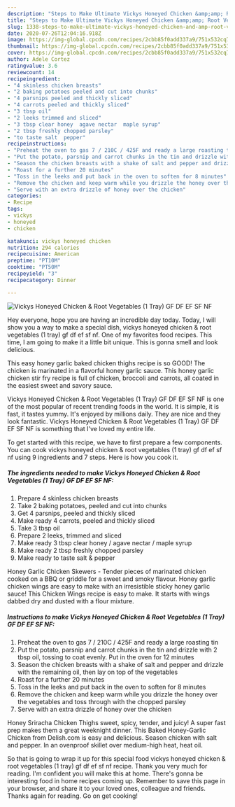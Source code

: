 ```yaml
---
description: "Steps to Make Ultimate Vickys Honeyed Chicken &amp;amp; Root Vegetables (1 Tray) GF DF EF SF NF"
title: "Steps to Make Ultimate Vickys Honeyed Chicken &amp;amp; Root Vegetables (1 Tray) GF DF EF SF NF"
slug: 1338-steps-to-make-ultimate-vickys-honeyed-chicken-and-amp-root-vegetables-1-tray-gf-df-ef-sf-nf
date: 2020-07-26T12:04:16.918Z
image: https://img-global.cpcdn.com/recipes/2cbb85f0add337a9/751x532cq70/vickys-honeyed-chicken-root-vegetables-1-tray-gf-df-ef-sf-nf-recipe-main-photo.jpg
thumbnail: https://img-global.cpcdn.com/recipes/2cbb85f0add337a9/751x532cq70/vickys-honeyed-chicken-root-vegetables-1-tray-gf-df-ef-sf-nf-recipe-main-photo.jpg
cover: https://img-global.cpcdn.com/recipes/2cbb85f0add337a9/751x532cq70/vickys-honeyed-chicken-root-vegetables-1-tray-gf-df-ef-sf-nf-recipe-main-photo.jpg
author: Adele Cortez
ratingvalue: 3.6
reviewcount: 14
recipeingredient:
- "4 skinless chicken breasts"
- "2 baking potatoes peeled and cut into chunks"
- "4 parsnips peeled and thickly sliced"
- "4 carrots peeled and thickly sliced"
- "3 tbsp oil"
- "2 leeks trimmed and sliced"
- "3 tbsp clear honey  agave nectar  maple syrup"
- "2 tbsp freshly chopped parsley"
- "to taste salt  pepper"
recipeinstructions:
- "Preheat the oven to gas 7 / 210C / 425F and ready a large roasting tin"
- "Put the potato, parsnip and carrot chunks in the tin and drizzle with 2 tbsp oil, tossing to coat evenly. Put in the oven for 12 minutes"
- "Season the chicken breasts with a shake of salt and pepper and drizzle with the remaining oil, then lay on top of the vegetables"
- "Roast for a further 20 minutes"
- "Toss in the leeks and put back in the oven to soften for 8 minutes"
- "Remove the chicken and keep warm while you drizzle the honey over the vegetables and toss through with the chopped parsley"
- "Serve with an extra drizzle of honey over the chicken"
categories:
- Recipe
tags:
- vickys
- honeyed
- chicken

katakunci: vickys honeyed chicken 
nutrition: 294 calories
recipecuisine: American
preptime: "PT10M"
cooktime: "PT50M"
recipeyield: "3"
recipecategory: Dinner

---
```



![Vickys Honeyed Chicken &amp; Root Vegetables (1 Tray) GF DF EF SF NF](https://img-global.cpcdn.com/recipes/2cbb85f0add337a9/751x532cq70/vickys-honeyed-chicken-root-vegetables-1-tray-gf-df-ef-sf-nf-recipe-main-photo.jpg)

Hey everyone, hope you are having an incredible day today. Today, I will show you a way to make a special dish, vickys honeyed chicken &amp; root vegetables (1 tray) gf df ef sf nf. One of my favorites food recipes. This time, I am going to make it a little bit unique. This is gonna smell and look delicious.

This easy honey garlic baked chicken thighs recipe is so GOOD! The chicken is marinated in a flavorful honey garlic sauce. This honey garlic chicken stir fry recipe is full of chicken, broccoli and carrots, all coated in the easiest sweet and savory sauce.

Vickys Honeyed Chicken &amp; Root Vegetables (1 Tray) GF DF EF SF NF is one of the most popular of recent trending foods in the world. It is simple, it is fast, it tastes yummy. It's enjoyed by millions daily. They are nice and they look fantastic. Vickys Honeyed Chicken &amp; Root Vegetables (1 Tray) GF DF EF SF NF is something that I've loved my entire life.


To get started with this recipe, we have to first prepare a few components. You can cook vickys honeyed chicken &amp; root vegetables (1 tray) gf df ef sf nf using 9 ingredients and 7 steps. Here is how you cook it.

<!--inarticleads1-->

##### The ingredients needed to make Vickys Honeyed Chicken &amp; Root Vegetables (1 Tray) GF DF EF SF NF:

1. Prepare 4 skinless chicken breasts
1. Take 2 baking potatoes, peeled and cut into chunks
1. Get 4 parsnips, peeled and thickly sliced
1. Make ready 4 carrots, peeled and thickly sliced
1. Take 3 tbsp oil
1. Prepare 2 leeks, trimmed and sliced
1. Make ready 3 tbsp clear honey / agave nectar / maple syrup
1. Make ready 2 tbsp freshly chopped parsley
1. Make ready to taste salt &amp; pepper


Honey Garlic Chicken Skewers - Tender pieces of marinated chicken cooked on a BBQ or griddle for a sweet and smoky flavour. Honey garlic chicken wings are easy to make with an irresistible sticky honey garlic sauce! This Chicken Wings recipe is easy to make. It starts with wings dabbed dry and dusted with a flour mixture. 

<!--inarticleads2-->

##### Instructions to make Vickys Honeyed Chicken &amp; Root Vegetables (1 Tray) GF DF EF SF NF:

1. Preheat the oven to gas 7 / 210C / 425F and ready a large roasting tin
1. Put the potato, parsnip and carrot chunks in the tin and drizzle with 2 tbsp oil, tossing to coat evenly. Put in the oven for 12 minutes
1. Season the chicken breasts with a shake of salt and pepper and drizzle with the remaining oil, then lay on top of the vegetables
1. Roast for a further 20 minutes
1. Toss in the leeks and put back in the oven to soften for 8 minutes
1. Remove the chicken and keep warm while you drizzle the honey over the vegetables and toss through with the chopped parsley
1. Serve with an extra drizzle of honey over the chicken


Honey Sriracha Chicken Thighs sweet, spicy, tender, and juicy! A super fast prep makes them a great weeknight dinner. This Baked Honey-Garlic Chicken from Delish.com is easy and delicious. Season chicken with salt and pepper. In an ovenproof skillet over medium-high heat, heat oil. 

So that is going to wrap it up for this special food vickys honeyed chicken &amp; root vegetables (1 tray) gf df ef sf nf recipe. Thank you very much for reading. I'm confident you will make this at home. There's gonna be interesting food in home recipes coming up. Remember to save this page in your browser, and share it to your loved ones, colleague and friends. Thanks again for reading. Go on get cooking!
